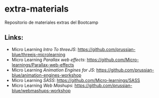 # extra-materials

Repositorio de materiales extras del Bootcamp


## Links:
- Micro Learning _Intro To threeJS_: https://github.com/prussian-blue/threejs-microlearning
- Micro Learning _Parallax web effects_: https://github.com/Micro-learnings/Parallax-web-effects
- Micro Learning _Animation Engines for JS_: https://github.com/prussian-blue/animation-engines-workshop
- Micro Learning _SASS_: https://github.com/Micro-learnings/SASS
- Micro Learning _Web Mashups_: https://github.com/prussian-blue/webmashups-workshop
